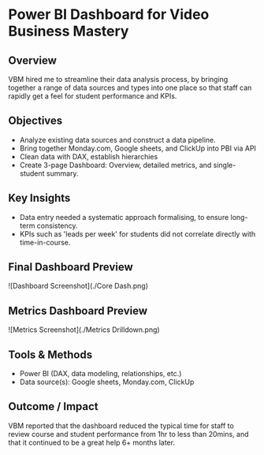 # Power BI Dashboard for Video Business Mastery

## Overview
VBM hired me to streamline their data analysis process, by bringing together a range of data sources and types into one place so that staff can rapidly get a feel for student performance and KPIs.

## Objectives
- Analyze existing data sources and construct a data pipeline.
- Bring together Monday.com, Google sheets, and ClickUp into PBI via API
- Clean data with DAX, establish hierarchies
- Create 3-page Dashboard: Overview, detailed metrics, and single-student summary.

## Key Insights
- Data entry needed a systematic approach formalising, to ensure long-term consistency.
- KPIs such as 'leads per week' for students did not correlate directly with time-in-course.

## Final Dashboard Preview
![Dashboard Screenshot](./Core Dash.png)

## Metrics Dashboard Preview
![Metrics Screenshot](./Metrics Drilldown.png)

## Tools & Methods
- Power BI (DAX, data modeling, relationships, etc.)
- Data source(s): Google sheets, Monday.com, ClickUp

## Outcome / Impact
VBM reported that the dashboard reduced the typical time for staff to review course and student performance from 1hr to less than 20mins, and that it continued to be a great help 6+ months later.